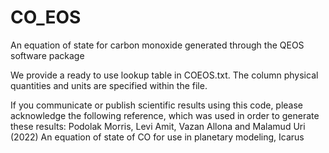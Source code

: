 # CO_EOS
An equation of state for carbon monoxide generated through the QEOS software package

We provide a ready to use lookup table in COEOS.txt. The column physical quantities and units are specified within the file.

If you communicate or publish scientific results using this code, please acknowledge the following reference, which was used in order to generate these results:
Podolak Morris, Levi Amit, Vazan Allona and Malamud Uri (2022) An equation of state of CO for use in planetary modeling, Icarus
